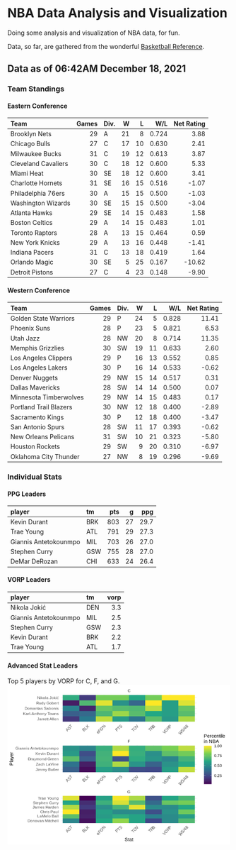 # NBA Data Analysis and Visualization

Doing some analysis and visualization of NBA data, for fun.

Data, so far, are gathered from the wonderful [Basketball
Reference](https://www.basketball-reference.com/).

## Data as of 06:42AM December 18, 2021

### Team Standings

#### Eastern Conference

| Team                | Games | Div. |  W |  L |   W/L | Net Rating |
| :------------------ | ----: | :--- | -: | -: | ----: | ---------: |
| Brooklyn Nets       |    29 | A    | 21 |  8 | 0.724 |       3.88 |
| Chicago Bulls       |    27 | C    | 17 | 10 | 0.630 |       2.41 |
| Milwaukee Bucks     |    31 | C    | 19 | 12 | 0.613 |       3.87 |
| Cleveland Cavaliers |    30 | C    | 18 | 12 | 0.600 |       5.33 |
| Miami Heat          |    30 | SE   | 18 | 12 | 0.600 |       3.41 |
| Charlotte Hornets   |    31 | SE   | 16 | 15 | 0.516 |     \-1.07 |
| Philadelphia 76ers  |    30 | A    | 15 | 15 | 0.500 |     \-1.03 |
| Washington Wizards  |    30 | SE   | 15 | 15 | 0.500 |     \-3.04 |
| Atlanta Hawks       |    29 | SE   | 14 | 15 | 0.483 |       1.58 |
| Boston Celtics      |    29 | A    | 14 | 15 | 0.483 |       1.01 |
| Toronto Raptors     |    28 | A    | 13 | 15 | 0.464 |       0.59 |
| New York Knicks     |    29 | A    | 13 | 16 | 0.448 |     \-1.41 |
| Indiana Pacers      |    31 | C    | 13 | 18 | 0.419 |       1.64 |
| Orlando Magic       |    30 | SE   |  5 | 25 | 0.167 |    \-10.62 |
| Detroit Pistons     |    27 | C    |  4 | 23 | 0.148 |     \-9.90 |

#### Western Conference

| Team                   | Games | Div. |  W |  L |   W/L | Net Rating |
| :--------------------- | ----: | :--- | -: | -: | ----: | ---------: |
| Golden State Warriors  |    29 | P    | 24 |  5 | 0.828 |      11.41 |
| Phoenix Suns           |    28 | P    | 23 |  5 | 0.821 |       6.53 |
| Utah Jazz              |    28 | NW   | 20 |  8 | 0.714 |      11.35 |
| Memphis Grizzlies      |    30 | SW   | 19 | 11 | 0.633 |       2.60 |
| Los Angeles Clippers   |    29 | P    | 16 | 13 | 0.552 |       0.85 |
| Los Angeles Lakers     |    30 | P    | 16 | 14 | 0.533 |     \-0.62 |
| Denver Nuggets         |    29 | NW   | 15 | 14 | 0.517 |       0.31 |
| Dallas Mavericks       |    28 | SW   | 14 | 14 | 0.500 |       0.07 |
| Minnesota Timberwolves |    29 | NW   | 14 | 15 | 0.483 |       0.17 |
| Portland Trail Blazers |    30 | NW   | 12 | 18 | 0.400 |     \-2.89 |
| Sacramento Kings       |    30 | P    | 12 | 18 | 0.400 |     \-3.47 |
| San Antonio Spurs      |    28 | SW   | 11 | 17 | 0.393 |     \-0.62 |
| New Orleans Pelicans   |    31 | SW   | 10 | 21 | 0.323 |     \-5.80 |
| Houston Rockets        |    29 | SW   |  9 | 20 | 0.310 |     \-6.97 |
| Oklahoma City Thunder  |    27 | NW   |  8 | 19 | 0.296 |     \-9.69 |

### Individual Stats

#### PPG Leaders

| player                | tm  | pts |  g |  ppg |
| :-------------------- | :-- | --: | -: | ---: |
| Kevin Durant          | BRK | 803 | 27 | 29.7 |
| Trae Young            | ATL | 791 | 29 | 27.3 |
| Giannis Antetokounmpo | MIL | 703 | 26 | 27.0 |
| Stephen Curry         | GSW | 755 | 28 | 27.0 |
| DeMar DeRozan         | CHI | 633 | 24 | 26.4 |

#### VORP Leaders

| player                | tm  | vorp |
| :-------------------- | :-- | ---: |
| Nikola Jokić          | DEN |  3.3 |
| Giannis Antetokounmpo | MIL |  2.5 |
| Stephen Curry         | GSW |  2.3 |
| Kevin Durant          | BRK |  2.2 |
| Trae Young            | ATL |  1.7 |

#### Advanced Stat Leaders

Top 5 players by VORP for C, F, and G.
![](README_files/figure-gfm/README-unnamed-chunk-7-1.png)<!-- -->
